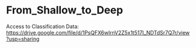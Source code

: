 # From_Shallow_to_Deep

Access to Classification Data: https://drive.google.com/file/d/1PsQFX6wIrnV2Z5x1t517I_NDTdSr7Q7r/view?usp=sharing
